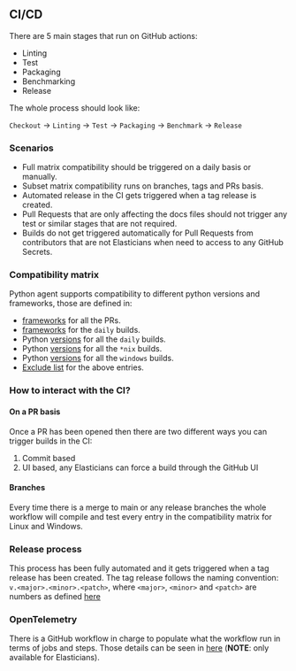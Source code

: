 ## CI/CD

There are 5 main stages that run on GitHub actions:

* Linting
* Test
* Packaging
* Benchmarking
* Release

The whole process should look like:

`Checkout` -> `Linting` -> `Test` -> `Packaging` -> `Benchmark` -> `Release`

### Scenarios

* Full matrix compatibility should be triggered on a daily basis or manually.
* Subset matrix compatibility runs on branches, tags and PRs basis.
* Automated release in the CI gets triggered when a tag release is created.
* Pull Requests that are only affecting the docs files should not trigger any test or similar stages that are not required.
* Builds do not get triggered automatically for Pull Requests from contributors that are not Elasticians when need to access to any GitHub Secrets.

### Compatibility matrix

Python agent supports compatibility to different python versions and frameworks, those are defined in:

* [frameworks](https://github.com/elastic/apm-agent-python/blob/main/.ci/.matrix_framework.yml) for all the PRs.
* [frameworks](https://github.com/elastic/apm-agent-python/blob/main/.ci/.matrix_framework_full.yml) for the `daily` builds.
* Python [versions](https://github.com/elastic/apm-agent-python/blob/main/.ci/.matrix_python_full.yml) for all the `daily` builds.
* Python [versions](https://github.com/elastic/apm-agent-python/blob/main/.ci/.matrix_python.yml) for all the `*nix` builds.
* Python [versions](https://github.com/elastic/apm-agent-python/blob/1e38ec53115edc70c36c6485259733a8cde02ed9/.github/workflows/test.yml#L88-L101) for all the `windows` builds.
* [Exclude list](https://github.com/elastic/apm-agent-python/blob/main/.ci/.matrix_exclude.yml) for the above entries.

### How to interact with the CI?

#### On a PR basis

Once a PR has been opened then there are two different ways you can trigger builds in the CI:

1. Commit based
1. UI based, any Elasticians can force a build through the GitHub UI

#### Branches

Every time there is a merge to main or any release branches the whole workflow will compile and test every entry in the compatibility matrix for Linux and Windows.

### Release process

This process has been fully automated and it gets triggered when a tag release has been created.
The tag release follows the naming convention: `v.<major>.<minor>.<patch>`, where `<major>`, `<minor>` and `<patch>` are numbers as defined [here](https://github.com/elastic/apm-agent-python/blob/1e38ec53115edc70c36c6485259733a8cde02ed9/.github/workflows/release.yml#L5-L6C1)

### OpenTelemetry

There is a GitHub workflow in charge to populate what the workflow run in terms of jobs and steps. Those details can be seen in [here](https://ela.st/oblt-ci-cd-stats) (**NOTE**: only available for Elasticians).
